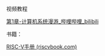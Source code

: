 视频教程

[第1章-计算机系统漫游_哔哩哔哩_bilibili](https://www.bilibili.com/video/BV1Q5411w7z5/)

书籍：

[RISC-V手册 (riscvbook.com)](./RISC-V-Reader-Chinese-v2p1.pdf)

